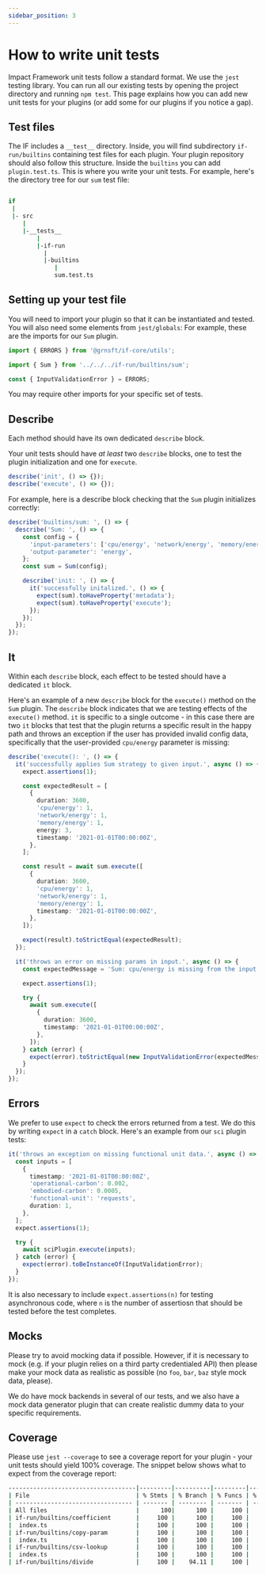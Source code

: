 ```yaml
---
sidebar_position: 3
---
```


# How to write unit tests

Impact Framework unit tests follow a standard format. We use the `jest` testing library. You can run all our existing tests by opening the project directory and running `npm test`. This page explains how you can add new unit tests for your plugins (or add some for our plugins if you notice a gap).

## Test files

The IF includes a `__test__` directory. Inside, you will find subdirectory `if-run/builtins` containing test files for each plugin. Your plugin repository should also follow this structure. Inside the `builtins` you can add `plugin.test.ts`. This is where you write your unit tests. For example, here's the directory tree for our `sum` test file:

```sh

if
 |
 |- src
    |
    |-__tests__
        |
        |-if-run
          |
          |-builtins
             |
             sum.test.ts
```

## Setting up your test file

You will need to import your plugin so that it can be instantiated and tested. You will also need some elements from `jest/globals`:
For example, these are the imports for our `Sum` plugin.

```ts
import { ERRORS } from '@grnsft/if-core/utils';

import { Sum } from '../../../if-run/builtins/sum';

const { InputValidationError } = ERRORS;
```

You may require other imports for your specific set of tests.

## Describe

Each method should have its own dedicated `describe` block.

Your unit tests should have _at least_ two `describe` blocks, one to test the plugin initialization and one for `execute`.

```ts
describe('init', () => {});
describe('execute', () => {});
```

For example, here is a describe block checking that the `Sum` plugin initializes correctly:

```typescript
describe('builtins/sum: ', () => {
  describe('Sum: ', () => {
    const config = {
      'input-parameters': ['cpu/energy', 'network/energy', 'memory/energy'],
      'output-parameter': 'energy',
    };
    const sum = Sum(config);

    describe('init: ', () => {
      it('successfully initalized.', () => {
        expect(sum).toHaveProperty('metadata');
        expect(sum).toHaveProperty('execute');
      });
    });
  });
});
```

## It

Within each `describe` block, each effect to be tested should have a dedicated `it` block.

Here's an example of a new `describe` block for the `execute()` method on the `Sum` plugin. The `describe` block indicates that we are testing effects of the `execute()` method. `it` is specific to a single outcome - in this case there are two `it` blocks that test that the plugin returns a specific result in the happy path and throws an exception if the user has provided invalid config data, specifically that the user-provided `cpu/energy` parameter is missing:

```typescript
describe('execute(): ', () => {
  it('successfully applies Sum strategy to given input.', async () => {
    expect.assertions(1);

    const expectedResult = [
      {
        duration: 3600,
        'cpu/energy': 1,
        'network/energy': 1,
        'memory/energy': 1,
        energy: 3,
        timestamp: '2021-01-01T00:00:00Z',
      },
    ];

    const result = await sum.execute([
      {
        duration: 3600,
        'cpu/energy': 1,
        'network/energy': 1,
        'memory/energy': 1,
        timestamp: '2021-01-01T00:00:00Z',
      },
    ]);

    expect(result).toStrictEqual(expectedResult);
  });

  it('throws an error on missing params in input.', async () => {
    const expectedMessage = 'Sum: cpu/energy is missing from the input array.';

    expect.assertions(1);

    try {
      await sum.execute([
        {
          duration: 3600,
          timestamp: '2021-01-01T00:00:00Z',
        },
      ]);
    } catch (error) {
      expect(error).toStrictEqual(new InputValidationError(expectedMessage));
    }
  });
});
```

## Errors

We prefer to use `expect` to check the errors returned from a test. We do this by writing `expect` in a `catch` block. Here's an example from our `sci` plugin tests:

```ts
it('throws an exception on missing functional unit data.', async () => {
  const inputs = [
    {
      timestamp: '2021-01-01T00:00:00Z',
      'operational-carbon': 0.002,
      'embodied-carbon': 0.0005,
      'functional-unit': 'requests',
      duration: 1,
    },
  ];
  expect.assertions(1);

  try {
    await sciPlugin.execute(inputs);
  } catch (error) {
    expect(error).toBeInstanceOf(InputValidationError);
  }
});
```

It is also necessary to include `expect.assertions(n)` for testing asynchronous code, where `n` is the number of assertiosn that should be tested before the test completes.

## Mocks

Please try to avoid mocking data if possible. However, if it is necessary to mock (e.g. if your plugin relies on a third party credentialed API) then please make your mock data as realistic as possible (no `foo`, `bar`, `baz` style mock data, please).

We do have mock backends in several of our tests, and we also have a mock data generator plugin that can create realistic dummy data to your specific requirements.

## Coverage

Please use `jest --coverage` to see a coverage report for your plugin - your unit tests should yield 100% coverage. The snippet below shows what to expect from the coverage report:

```sh
------------------------------------|---------|----------|---------|---------|-------------------
| File                              | % Stmts | % Branch | % Funcs | % Lines | Uncovered Line #s |
| --------------------------------- | ------- | -------- | ------- | ------- | ----------------- |
| All files                         |      100|      100 |     100 |     100 |
| if-run/builtins/coefficient       |     100 |      100 |     100 |     100 |
|  index.ts                         |     100 |      100 |     100 |     100 |
| if-run/builtins/copy-param        |     100 |      100 |     100 |     100 |
|  index.ts                         |     100 |      100 |     100 |     100 |
| if-run/builtins/csv-lookup        |     100 |      100 |     100 |     100 |
|  index.ts                         |     100 |      100 |     100 |     100 |
| if-run/builtins/divide            |     100 |    94.11 |     100 |     100 |
```
